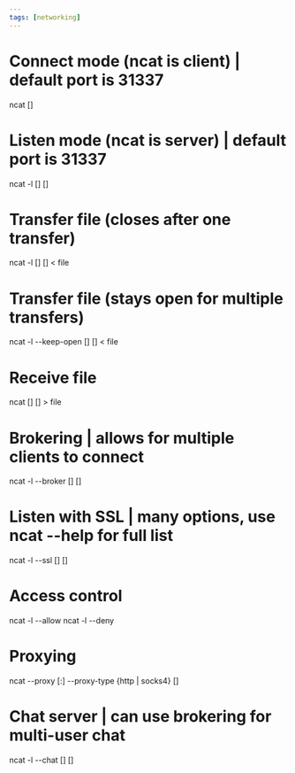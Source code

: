 ```yaml
---
tags: [networking]
---
```


# Connect mode (ncat is client) | default port is 31337

ncat <host> [<port>]

# Listen mode (ncat is server) | default port is 31337

ncat -l [<host>] [<port>]

# Transfer file (closes after one transfer)

ncat -l [<host>] [<port>] < file

# Transfer file (stays open for multiple transfers)

ncat -l --keep-open [<host>] [<port>] < file

# Receive file

ncat [<host>] [<port>] > file

# Brokering | allows for multiple clients to connect

ncat -l --broker [<host>] [<port>]

# Listen with SSL | many options, use ncat --help for full list

ncat -l --ssl [<host>] [<port>]

# Access control

ncat -l --allow <ip>
ncat -l --deny <ip>

# Proxying

ncat --proxy <proxyhost>[:<proxyport>] --proxy-type {http | socks4} <host>[<port>]

# Chat server | can use brokering for multi-user chat

ncat -l --chat [<host>] [<port>]
